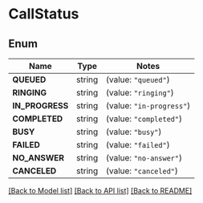# CallStatus

## Enum
Name | Type | Notes
------------ | ------------- | -------------
**QUEUED** | string | (value: `"queued"`)
**RINGING** | string | (value: `"ringing"`)
**IN_PROGRESS** | string | (value: `"in-progress"`)
**COMPLETED** | string | (value: `"completed"`)
**BUSY** | string | (value: `"busy"`)
**FAILED** | string | (value: `"failed"`)
**NO_ANSWER** | string | (value: `"no-answer"`)
**CANCELED** | string | (value: `"canceled"`)


[[Back to Model list]](../README.md#documentation-for-models) [[Back to API list]](../README.md#documentation-for-api-endpoints) [[Back to README]](../README.md)


